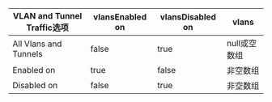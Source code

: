 

|VLAN and Tunnel Traffic选项           | vlansEnabled   on   | vlansDisabled   on| vlans|
|-----|-----|-----|-----|
|All Vlans and Tunnels                              |   false             |   true        | null或空数组|
|Enabled on                            |  true              |   false       | 非空数组|
|Disabled on                           |  false             |   true        | 非空数组|
<!--stackedit_data:
eyJoaXN0b3J5IjpbMTY1NzU2MTIwLC0yMDczMDg3NDMyXX0=
-->